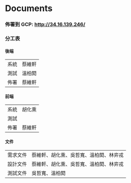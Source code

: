# Documents

### 佈署到 GCP: http://34.16.139.246/ 

### 分工表
#### 後端
|||
|---|---|
|系統|蔡維軒|
|測試|溫柏閎|
|佈署|蔡維軒|

#### 前端
|||
|---|---|
|系統|胡化熏|
|測試||
|佈署|蔡維軒|

#### 文件
|||
|---|---|
|需求文件|蔡維軒、胡化熏、吳哲寬、溫柏閎、林弈戎|
|設計文件|蔡維軒、胡化熏、吳哲寬、溫柏閎、林弈戎|
|測試文件|吳哲寬、溫柏閎|
